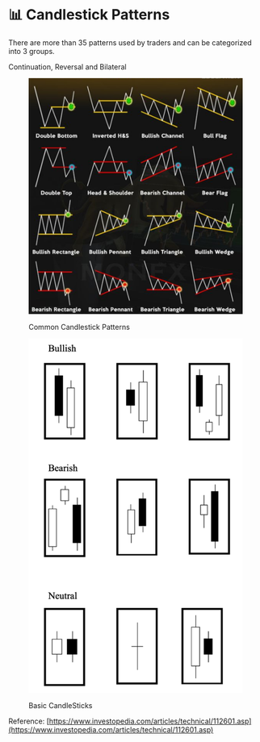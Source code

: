 # 📊 Candlestick Patterns

There are more than 35 patterns used by traders and can be categorized into 3 groups.

Continuation, Reversal and Bilateral

<figure><img src="../../.gitbook/assets/image (13) (1).png" alt=""><figcaption><p>Common Candlestick Patterns</p></figcaption></figure>

<figure><img src="../../.gitbook/assets/image (23) (1) (1).png" alt=""><figcaption><p>Basic CandleSticks</p></figcaption></figure>



Reference: [https://www.investopedia.com/articles/technical/112601.asp](https://www.investopedia.com/articles/technical/112601.asp)
